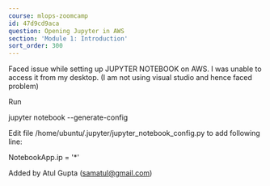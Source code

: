 ```yaml
---
course: mlops-zoomcamp
id: 47d9cd9aca
question: Opening Jupyter in AWS
section: 'Module 1: Introduction'
sort_order: 300
---
```


Faced issue while setting up JUPYTER NOTEBOOK on AWS. I was unable to access it from my desktop. (I am not using visual studio and hence faced problem)

Run

jupyter notebook --generate-config

Edit file /home/ubuntu/.jupyter/jupyter_notebook_config.py to add following line:

NotebookApp.ip = '*'

Added by Atul Gupta ([samatul@gmail.com](mailto:samatul@gmail.com))

